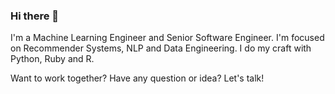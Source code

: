 ### Hi there 👋

<!--
**dafevara/dafevara** is a ✨ _special_ ✨ repository because its `README.md` (this file) appears on your GitHub profile.

Here are some ideas to get you started:

- 🔭 I’m currently working on ...
- 🌱 I’m currently learning ...
- 👯 I’m looking to collaborate on ...
- 🤔 I’m looking for help with ...
- 💬 Ask me about ...
- 📫 How to reach me: ...
- 😄 Pronouns: ...
- ⚡ Fun fact: ...
-->

I'm a Machine Learning Engineer and Senior Software Engineer. 
I'm focused on Recommender Systems, NLP and Data Engineering. 
I do my craft with Python, Ruby and R.

Want to work together? Have any question or idea? Let's talk!
